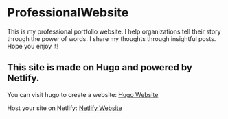 # ProfessionalWebsite
This is my professional portfolio website.  I help organizations tell their story through the power of words. I share my thoughts through insightful posts. Hope you enjoy it!

## This site is made on Hugo and powered by Netlify.

You can visit hugo to create a website: [Hugo Website](https://gohugo.io/)

Host your site on Netlify: [Netlify Website](https://www.netlify.com/)
